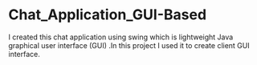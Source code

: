 # Chat_Application_GUI-Based
I created this chat application using swing which is lightweight Java graphical user interface (GUI) .In this project  I used it to create client GUI interface.
